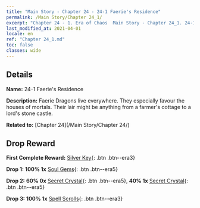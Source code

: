 ```yaml
---
title: "Main Story - Chapter 24 - 24-1 Faerie's Residence"
permalink: /Main Story/Chapter 24_1/
excerpt: "Chapter 24 - 1. Era of Chaos  Main Story - Chapter 24_1. 24-1 Faerie's Residence"
last_modified_at: 2021-04-01
locale: en
ref: "Chapter 24_1.md"
toc: false
classes: wide
---
```


## Details

 **Name:** 24-1 Faerie's Residence

 **Description:** Faerie Dragons live everywhere. They especially favour the houses of mortals. Their lair might be anything from a farmer's cottage to a lord's stone castle.

 **Related to:** [Chapter 24](/Main Story/Chapter 24/)

## Drop Reward

 **First Complete Reward:** [Silver Key](/Items/con_693/){: .btn .btn--era3}

 **Drop 1:** **100% 1x** [Soul Gems](/Items/mat_86/){: .btn .btn--era5}

 **Drop 2:** **60% 0x** [Secret Crystal](/Items/mat_80/){: .btn .btn--era5}, **40% 1x** [Secret Crystal](/Items/mat_80/){: .btn .btn--era5}

 **Drop 3:** **100% 1x** [Spell Scrolls](/Items/con_694/){: .btn .btn--era3}

